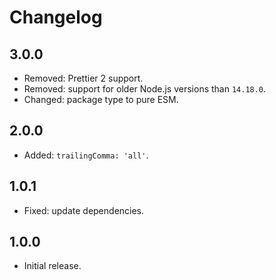 # Changelog

## 3.0.0

- Removed: Prettier 2 support.
- Removed: support for older Node.js versions than `14.18.0`.
- Changed: package type to pure ESM.

## 2.0.0

- Added: `trailingComma: 'all'`.

## 1.0.1

- Fixed: update dependencies.

## 1.0.0

- Initial release.
